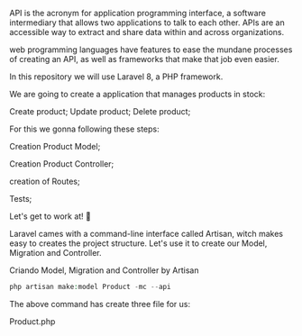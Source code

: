 API is the acronym for application programming interface, a software intermediary that allows two applications to talk to each other. APIs are an accessible way to extract and share data within and across organizations.

web programming languages have features to ease the mundane processes of creating an API, as well as frameworks that make that job even easier.

In this repository we will use Laravel 8, a PHP framework.

We are going to create a application that manages products in stock:

Create product;
Update product;
Delete product;


For this we gonna following these steps:

Creation Product Model;

Creation Product Controller;

creation of Routes;

Tests;

Let's get to work at! :star_struck:


Laravel cames with a command-line interface called Artisan, witch makes easy to creates the project structure. Let's use it to create our Model, Migration and Controller.

Criando Model, Migration and Controller by Artisan

```php
php artisan make:model Product -mc --api
```

The above command has create three file for us:


Product.php





